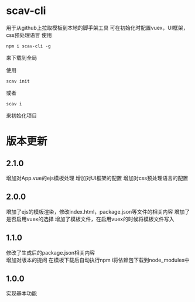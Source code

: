 # scav-cli
用于从github上拉取模板到本地的脚手架工具
可在初始化时配置vuex，UI框架，css预处理语言
使用
```
npm i scav-cli -g
```
来下载到全局

使用
```
scav init
```
或者
```
scav i
```
来初始化项目

# 版本更新
## 2.1.0
增加对App.vue的ejs模板处理
增加对UI框架的配置
增加对css预处理语言的配置

## 2.0.0
增加了ejs的模板渲染，修改index.html，package.json等文件的相关内容
增加了是否启用vuex的选择
增加了模板文件，在启用vuex的时候将模板文件写入

## 1.1.0
修改了生成后的package.json相关内容  
增加对版本的提问
在模板下载后自动执行npm i将依赖包下载到node_modules中

## 1.0.0
实现基本功能
